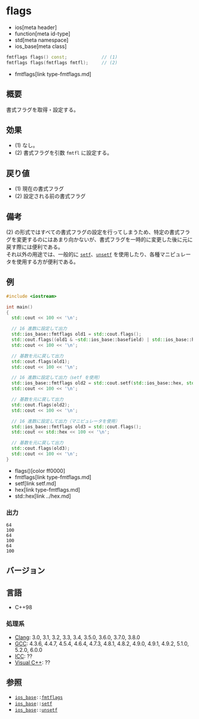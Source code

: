 # flags
* ios[meta header]
* function[meta id-type]
* std[meta namespace]
* ios_base[meta class]

```cpp
fmtflags flags() const;             // (1)
fmtflags flags(fmtflags fmtfl);     // (2)
```
* fmtflags[link type-fmtflags.md]

## 概要
書式フラグを取得・設定する。


## 効果
- (1) なし。
- (2) 書式フラグを引数 `fmtfl` に設定する。


## 戻り値
- (1) 現在の書式フラグ
- (2) 設定される前の書式フラグ


## 備考
(2) の形式ではすべての書式フラグの設定を行ってしまうため、特定の書式フラグを変更するのにはあまり向かないが、書式フラグを一時的に変更した後に元に戻す際には便利である。  
それ以外の用途では、一般的に [`setf`](setf.md)、[`unsetf`](unsetf.md) を使用したり、各種マニピュレータを使用する方が便利である。


## 例
```cpp
#include <iostream>

int main()
{
  std::cout << 100 << '\n';

  // 16 進数に設定して出力
  std::ios_base::fmtflags old1 = std::cout.flags();
  std::cout.flags((old1 & ~std::ios_base::basefield) | std::ios_base::hex);
  std::cout << 100 << '\n';

  // 基数を元に戻して出力
  std::cout.flags(old1);
  std::cout << 100 << '\n';

  // 16 進数に設定して出力（setf を使用）
  std::ios_base::fmtflags old2 = std::cout.setf(std::ios_base::hex, std::ios_base::basefield);
  std::cout << 100 << '\n';

  // 基数を元に戻して出力
  std::cout.flags(old2);
  std::cout << 100 << '\n';

  // 16 進数に設定して出力（マニピュレータを使用）
  std::ios_base::fmtflags old3 = std::cout.flags();
  std::cout << std::hex << 100 << '\n';

  // 基数を元に戻して出力
  std::cout.flags(old3);
  std::cout << 100 << '\n';
}
```
* flags()[color ff0000]
* fmtflags[link type-fmtflags.md]
* setf[link setf.md]
* hex[link type-fmtflags.md]
* std::hex[link ../hex.md]

### 出力
```
64
100
64
100
64
100
```


## バージョン
## 言語
- C++98

### 処理系
- [Clang](/implementation.md#clang): 3.0, 3.1, 3.2, 3.3, 3.4, 3.5.0, 3.6.0, 3.7.0, 3.8.0
- [GCC](/implementation.md#gcc): 4.3.6, 4.4.7, 4.5.4, 4.6.4, 4.7.3, 4.8.1, 4.8.2, 4.9.0, 4.9.1, 4.9.2, 5.1.0, 5.2.0, 6.0.0
- [ICC](/implementation.md#icc): ??
- [Visual C++](/implementation.md#visual_cpp): ??


## 参照
- [`ios_base`](../ios_base.md)`::`[`fmtflags`](type-fmtflags.md)
- [`ios_base`](../ios_base.md)`::`[`setf`](setf.md)
- [`ios_base`](../ios_base.md)`::`[`unsetf`](unsetf.md)
